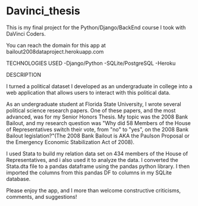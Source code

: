 # Davinci_thesis

This is my final project for the Python/Django/BackEnd course I took with DaVinci Coders.

You can reach the domain for this app at bailout2008dataproject.herokuapp.com

TECHNOLOGIES USED
-Django/Python
-SQLite/PostgreSQL
-Heroku

DESCRIPTION

I turned a political dataset I developed as an undergraduate in college into a web application that allows users to interact with this political data. 

As an undergraduate student at Florida State University, I wrote several political science research papers. One of these papers, and the most advanced, was for my Senior Honors Thesis. My topic was the 2008 Bank Bailout, and my research question was "Why did 58 Members of the House of Representatives switch their vote, from "no" to "yes", on the 2008 Bank Bailout legislation?"(The 2008 Bank Bailout is AKA the Paulson Proposal or the Emergency Economic Stabilization Act of 2008). 

I used Stata to build my relation data set on 434 members of the House of Representatives, and i also used it to analyze the data. I converted the Stata.dta file to a pandas dataframe using the pandas python library. I then imported the columns from this pandas DF to columns in my SQLite database. 

Please enjoy the app, and I more than welcome constructive criticisms, comments, and suggestions!
